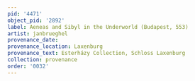```yaml
---
pid: '4471'
object_pid: '2892'
label: Aeneas and Sibyl in the Underworld (Budapest, 553)
artist: janbrueghel
provenance_date:
provenance_location: Laxenburg
provenance_text: Esterházy Collection, Schloss Laxenburg
collection: provenance
order: '0032'
---
```

